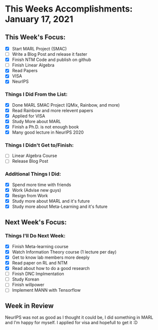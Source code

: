 # This Weeks Accomplishments: January 17, 2021

## This Week's Focus:

- [X] Start MARL Project (SMAC)
- [ ] Write a Blog Post and release it faster
- [X] Finish NTM Code and publish on github
- [ ] Finish Linear Algebra
- [X] Read Papers
- [X] VISA
- [X] NeurIPS

### Things I Did From the List:

- [X] Done MARL SMAC Project (QMix, Rainbow, and more)
- [X] Read Rainbow and more relevent papers
- [X] Applied for VISA
- [X] Study More about MARL
- [X] Finish a Ph.D. is not enough book
- [X] Many good lecture in NeurIPS 2020

### Things I Didn't Get to/Finish:

- [ ] Linear Algebra Course
- [ ] Release Blog Post

### Additional Things I Did:

- [x] Spend more time with friends
- [x] Work (Advise new guys)
- [X] Resign from Work
- [x] Study more about MARL and it's future
- [x] Study more about Meta-Learning and it's future

## Next Week's Focus:

### Things I'll Do Next Week:

- [X] Finish Meta-learning course
- [X] Watch Information Theory course (1 lecture per day)
- [X] Get to know lab members more deeply
- [X] Read paper on RL and NTM
- [X] Read about how to do a good research
- [ ] Finish DNC Implmentation
- [ ] Study Korean
- [ ] Finish willpower
- [ ] Implement MANN with Tensorflow

## Week in Review

NeurIPS was not as good as I thought it could be, I did something in MARL and I'm happy for myself. I applied for visa and hopefull to get it :D 
